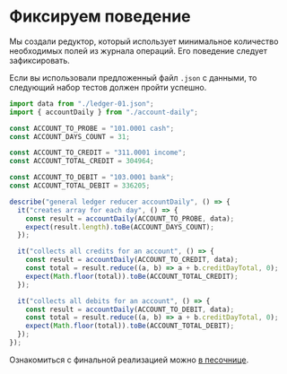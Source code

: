 # Фиксируем поведение

Мы создали редуктор, который использует минимальное количество необходимых полей из журнала операций. Его поведение следует зафиксировать.

Если вы использовали предложенный файл `.json` с данными, то следующий набор тестов должен пройти успешно.

```ts
import data from "./ledger-01.json";
import { accountDaily } from "./account-daily";

const ACCOUNT_TO_PROBE = "101.0001 cash";
const ACCOUNT_DAYS_COUNT = 31;

const ACCOUNT_TO_CREDIT = "311.0001 income";
const ACCOUNT_TOTAL_CREDIT = 304964;

const ACCOUNT_TO_DEBIT = "103.0001 bank";
const ACCOUNT_TOTAL_DEBIT = 336205;

describe("general ledger reducer accountDaily", () => {
  it("creates array for each day", () => {
    const result = accountDaily(ACCOUNT_TO_PROBE, data);
    expect(result.length).toBe(ACCOUNT_DAYS_COUNT);
  });

  it("collects all credits for an account", () => {
    const result = accountDaily(ACCOUNT_TO_CREDIT, data);
    const total = result.reduce((a, b) => a + b.creditDayTotal, 0);
    expect(Math.floor(total)).toBe(ACCOUNT_TOTAL_CREDIT);
  });

  it("collects all debits for an account", () => {
    const result = accountDaily(ACCOUNT_TO_DEBIT, data);
    const total = result.reduce((a, b) => a + b.creditDayTotal, 0);
    expect(Math.floor(total)).toBe(ACCOUNT_TOTAL_DEBIT);
  });
});
```

Ознакомиться с финальной реализацией можно [в песочнице](https://codesandbox.io/s/step-4-section-12-module-2-levelup-typescript-demo-s41l6).
